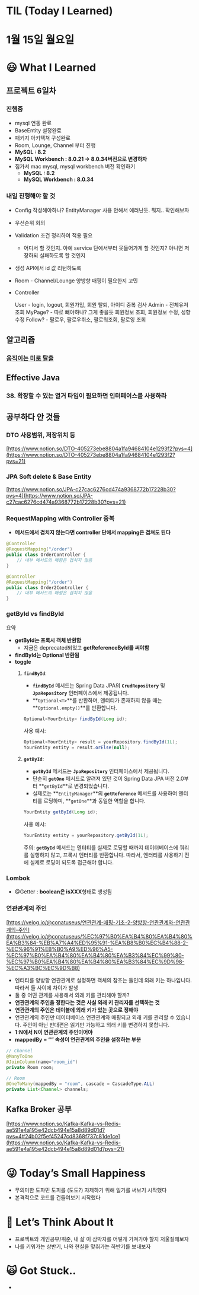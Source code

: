# TIL (Today I Learned)

# 1월 15일 월요일

# 😃 What I Learned

## 프로젝트 6일차

### 진행중

- mysql 연동 완료
- BaseEntity 설정완료
- 패키지 아키텍쳐 구성완료
- Room, Lounge, Channel 부터 진행
- **MySQL : 8.2**
- **MySQL Workbench : 8.0.21 → 8.0.34버전으로 변경하자**
- 집가서 mac mysql, mysql workbench 버전 확인하기
    - **MySQL : 8.2**
    - **MySQL Workbench : 8.0.34**

### 내일 진행해야 할 것

- Config 작성해야하나? EntityManager 사용 안해서 에러난듯. 뭐지.. 확인해보자
- 우선순위 회의
- Validation 조건 정리하여 적용 필요
    - 어디서 할 것인지.  아예 service 단에서부터 못들어가게 할 것인지? 아니면 저장하되 실패하도록 할 것인지
- 생성 API에서 id 값 리턴하도록
- Room - Channel/Lounge 양방향 매핑이 필요한지 고민

- Controller
    
    User - login, logout, 회원가입, 회원 탈퇴, 아이디 중복 검사
    Admin - 전체유저 조회
    MyPage? - 따로 뺴야하나? 그게 좋을듯 회원정보 조회, 회원정보 수정, 성향 수정
    Follow? - 팔로우, 팔로우취소, 팔로워조회, 팔로잉 조회
    

## 알고리즘

### [움직이는 미로 탈출](https://www.notion.so/87c0baf5a0a4487d9f1d8892e0e04418?pvs=21)

## Effective Java

### 38. 확장할 수 있는 열거 타입이 필요하면 인터페이스를 사용하라

## 공부하다 안 것들

### DTO 사용범위, 저장위치 등

[https://www.notion.so/DTO-405273ebe8804a1fa94684104e1293f2?pvs=4](https://www.notion.so/DTO-405273ebe8804a1fa94684104e1293f2?pvs=21)

### JPA Soft delete & Base Entity

[https://www.notion.so/JPA-c27cac6276cd474a9368772b17228b30?pvs=4](https://www.notion.so/JPA-c27cac6276cd474a9368772b17228b30?pvs=21)

### RequestMapping with Controller 중복

- **메서드에서 겹치지 않는다면 controller 단에서 mapping은 겹쳐도 된다**

```java
@Controller
@RequestMapping("/order")
public class OrderController {
	// 내부 메서드의 매핑은 겹치지 않음
}

@Controller
@RequestMapping("/order")
public class Order2Controller {
	// 내부 메서드의 매핑은 겹치지 않음
}
```

### **getById vs findById**

요약

- **getById는 프록시 객체 반환함**
    - 지금은 deprecated되었고 **getReferenceById를 써야함**
- **findById는 Optional 반환됨**
- **toggle**
    1. **`findById`**:
        - **`findById`** 메서드는 Spring Data JPA의 **`CrudRepository`** 및 **`JpaRepository`** 인터페이스에서 제공됩니다.
        - **`Optional<T>`**를 반환하며, 엔터티가 존재하지 않을 때는 **`Optional.empty()`**를 반환합니다.
        
        ```java
        Optional<YourEntity> findById(Long id);
        ```
        
        사용 예시:
        
        ```java
        Optional<YourEntity> result = yourRepository.findById(1L);
        YourEntity entity = result.orElse(null);
        ```
        
    2. **`getById`**:
        - **`getById`** 메서드는 **`JpaRepository`** 인터페이스에서 제공됩니다.
        - 단순히 **`getOne`** 메서드로 알려져 있던 것이 Spring Data JPA 버전 2.0부터 **`getById`**로 변경되었습니다.
        - 실제로는 **`EntityManager`**의 **`getReference`** 메서드를 사용하여 엔터티를 로딩하며, **`getOne`**과 동일한 역할을 합니다.
        
        ```java
        YourEntity getById(Long id);
        ```
        
        사용 예시:
        
        ```java
        YourEntity entity = yourRepository.getById(1L);
        ```
        
        주의: **`getById`** 메서드는 엔터티를 실제로 로딩할 때까지 데이터베이스에 쿼리를 실행하지 않고, 프록시 엔터티를 반환합니다. 따라서, 엔터티를 사용하기 전에 실제로 로딩이 되도록 접근해야 합니다.
        

### Lombok

- @Getter : **boolean은 isXXX**형태로 생성됨

### 연관관계의 주인

[https://velog.io/@conatuseus/연관관계-매핑-기초-2-양방향-연관관계와-연관관계의-주인](https://velog.io/@conatuseus/%EC%97%B0%EA%B4%80%EA%B4%80%EA%B3%84-%EB%A7%A4%ED%95%91-%EA%B8%B0%EC%B4%88-2-%EC%96%91%EB%B0%A9%ED%96%A5-%EC%97%B0%EA%B4%80%EA%B4%80%EA%B3%84%EC%99%80-%EC%97%B0%EA%B4%80%EA%B4%80%EA%B3%84%EC%9D%98-%EC%A3%BC%EC%9D%B8)

- 엔티티를 양방향 연관관계로 설정하면 객체의 참조는 둘인데 외래 키는 하나입니다. 따라서 둘 사이에 차이가 발생
- 둘 중 어떤 관계를 사용해서 외래 키를 관리해야 할까?
- **연관관계의 주인을 정한다는 것은 사실 외래 키 관리자를 선택하는 것**
- **연관관계의 주인은 테이블에 외래 키가 있는 곳으로 정해야**
- 연관관계의 주인만 데이터베이스 연관관계와 매핑되고 외래 키를 관리할 수 있습니다. 주인이 아닌 반대편은 읽기만 가능하고 외래 키를 변경하지 못합니다.
- **1:N에서 N이 연관관계의 주인이어야**
- **mappedBy = “” 속성이 연관관계의 주인을 설정하는 부분**

```java
// Channel 
@ManyToOne
@JoinColumn(name="room_id")
private Room room;

// Room
@OneToMany(mappedBy = "room", cascade = CascadeType.ALL)
private List<Channel> channels;
```

## Kafka Broker 공부

[https://www.notion.so/Kafka-Kafka-vs-Redis-ae591e4a195e42dcb494e15a8d89d01d?pvs=4#24b02f5ef45247cd8368f737c81de1ce](https://www.notion.so/Kafka-Kafka-vs-Redis-ae591e4a195e42dcb494e15a8d89d01d?pvs=21)

# 😜 Today’s Small Happiness

- 무의미한 도파민 도피를 (도도?) 자제하기 위해 일기를 써보기 시작했다
- 본격적으로 코드를 건들여보기 시작했다

# 🧐 Let’s Think About It

- 프로젝트와 개인공부/취준, 내 삶 이 삼박자를 어떻게 가져가야 할지 저울질해보자
- 나를 키워가는 상반기, 나와 현실을 맞춰가는 하반기를 보내보자

# 🙀 Got Stuck..

-